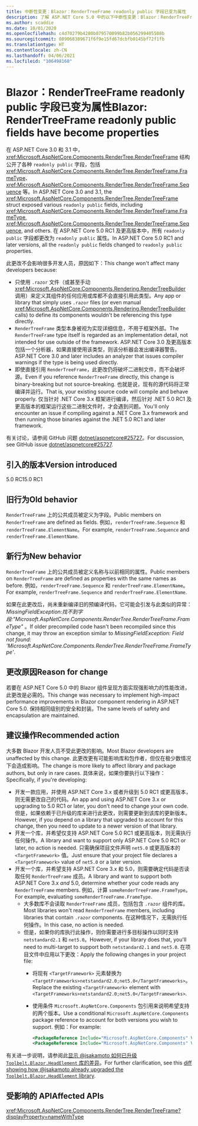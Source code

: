 ```yaml
---
title: 中断性变更：Blazor：RenderTreeFrame readonly public 字段已变为属性
description: 了解 ASP.NET Core 5.0 中的以下中断性变更：Blazor：RenderTreeFrame readonly public 字段已变为属性
ms.author: scaddie
ms.date: 10/01/2020
ms.openlocfilehash: c4d70279b4280b079570099b82b056299405508b
ms.sourcegitcommit: 089068389671f6f9e15fd67dcbfb0145bf72f1fb
ms.translationtype: HT
ms.contentlocale: zh-CN
ms.lasthandoff: 04/06/2021
ms.locfileid: "106498160"
---
```

# <a name="blazor-rendertreeframe-readonly-public-fields-have-become-properties"></a><span data-ttu-id="cafbb-103">Blazor：RenderTreeFrame readonly public 字段已变为属性</span><span class="sxs-lookup"><span data-stu-id="cafbb-103">Blazor: RenderTreeFrame readonly public fields have become properties</span></span>

<span data-ttu-id="cafbb-104">在 ASP.NET Core 3.0 和 3.1 中，<xref:Microsoft.AspNetCore.Components.RenderTree.RenderTreeFrame> 结构公开了各种 `readonly public` 字段，包括 <xref:Microsoft.AspNetCore.Components.RenderTree.RenderTreeFrame.FrameType>、<xref:Microsoft.AspNetCore.Components.RenderTree.RenderTreeFrame.Sequence> 等。</span><span class="sxs-lookup"><span data-stu-id="cafbb-104">In ASP.NET Core 3.0 and 3.1, the <xref:Microsoft.AspNetCore.Components.RenderTree.RenderTreeFrame> struct exposed various `readonly public` fields, including <xref:Microsoft.AspNetCore.Components.RenderTree.RenderTreeFrame.FrameType>, <xref:Microsoft.AspNetCore.Components.RenderTree.RenderTreeFrame.Sequence>, and others.</span></span> <span data-ttu-id="cafbb-105">在 ASP.NET Core 5.0 RC1 及更高版本中，所有 `readonly public` 字段都更改为 `readonly public` 属性。</span><span class="sxs-lookup"><span data-stu-id="cafbb-105">In ASP.NET Core 5.0 RC1 and later versions, all the `readonly public` fields changed to `readonly public` properties.</span></span>

<span data-ttu-id="cafbb-106">此更改不会影响很多开发人员，原因如下：</span><span class="sxs-lookup"><span data-stu-id="cafbb-106">This change won't affect many developers because:</span></span>

* <span data-ttu-id="cafbb-107">只使用 `.razor` 文件（或甚至手动 <xref:Microsoft.AspNetCore.Components.Rendering.RenderTreeBuilder> 调用）来定义其组件的任何应用或库都不会直接引用此类型。</span><span class="sxs-lookup"><span data-stu-id="cafbb-107">Any app or library that simply uses `.razor` files (or even manual <xref:Microsoft.AspNetCore.Components.Rendering.RenderTreeBuilder> calls) to define its components wouldn't be referencing this type directly.</span></span>
* <span data-ttu-id="cafbb-108">`RenderTreeFrame` 类型本身被视为实现详细信息，不用于框架外部。</span><span class="sxs-lookup"><span data-stu-id="cafbb-108">The `RenderTreeFrame` type itself is regarded as an implementation detail, not intended for use outside of the framework.</span></span> <span data-ttu-id="cafbb-109">ASP.NET Core 3.0 及更高版本包括一个分析器，如果直接使用该类型，则该分析器会发出编译器警告。</span><span class="sxs-lookup"><span data-stu-id="cafbb-109">ASP.NET Core 3.0 and later includes an analyzer that issues compiler warnings if the type is being used directly.</span></span>
* <span data-ttu-id="cafbb-110">即使直接引用 `RenderTreeFrame`，此更改仍将破坏二进制文件，而不会破坏源。</span><span class="sxs-lookup"><span data-stu-id="cafbb-110">Even if you reference `RenderTreeFrame` directly, this change is binary-breaking but not source-breaking.</span></span> <span data-ttu-id="cafbb-111">也就是说，现有的源代码将正常编译并运行。</span><span class="sxs-lookup"><span data-stu-id="cafbb-111">That is, your existing source code will compile and behave properly.</span></span> <span data-ttu-id="cafbb-112">仅当针对 .NET Core 3.x 框架进行编译，然后针对 .NET 5.0 RC1 及更高版本的框架运行这些二进制文件时，才会遇到问题。</span><span class="sxs-lookup"><span data-stu-id="cafbb-112">You'll only encounter an issue if compiling against a .NET Core 3.x framework and then running those binaries against the .NET 5.0 RC1 and later framework.</span></span>

<span data-ttu-id="cafbb-113">有关讨论，请参阅 GitHub 问题 [dotnet/aspnetcore#25727](https://github.com/dotnet/aspnetcore/issues/25727)。</span><span class="sxs-lookup"><span data-stu-id="cafbb-113">For discussion, see GitHub issue [dotnet/aspnetcore#25727](https://github.com/dotnet/aspnetcore/issues/25727).</span></span>

## <a name="version-introduced"></a><span data-ttu-id="cafbb-114">引入的版本</span><span class="sxs-lookup"><span data-stu-id="cafbb-114">Version introduced</span></span>

<span data-ttu-id="cafbb-115">5.0 RC1</span><span class="sxs-lookup"><span data-stu-id="cafbb-115">5.0 RC1</span></span>

## <a name="old-behavior"></a><span data-ttu-id="cafbb-116">旧行为</span><span class="sxs-lookup"><span data-stu-id="cafbb-116">Old behavior</span></span>

<span data-ttu-id="cafbb-117">`RenderTreeFrame` 上的公共成员被定义为字段。</span><span class="sxs-lookup"><span data-stu-id="cafbb-117">Public members on `RenderTreeFrame` are defined as fields.</span></span> <span data-ttu-id="cafbb-118">例如，`renderTreeFrame.Sequence` 和 `renderTreeFrame.ElementName`。</span><span class="sxs-lookup"><span data-stu-id="cafbb-118">For example, `renderTreeFrame.Sequence` and `renderTreeFrame.ElementName`.</span></span>

## <a name="new-behavior"></a><span data-ttu-id="cafbb-119">新行为</span><span class="sxs-lookup"><span data-stu-id="cafbb-119">New behavior</span></span>

<span data-ttu-id="cafbb-120">`RenderTreeFrame` 上的公共成员被定义名称与以前相同的属性。</span><span class="sxs-lookup"><span data-stu-id="cafbb-120">Public members on `RenderTreeFrame` are defined as properties with the same names as before.</span></span> <span data-ttu-id="cafbb-121">例如，`renderTreeFrame.Sequence` 和 `renderTreeFrame.ElementName`。</span><span class="sxs-lookup"><span data-stu-id="cafbb-121">For example, `renderTreeFrame.Sequence` and `renderTreeFrame.ElementName`.</span></span>

<span data-ttu-id="cafbb-122">如果在此更改后，尚未重新编译旧的预编译代码，它可能会引发与此类似的异常：*MissingFieldException:找不到字段:"Microsoft.AspNetCore.Components.RenderTree.RenderTreeFrame.FrameType"* 。</span><span class="sxs-lookup"><span data-stu-id="cafbb-122">If older precompiled code hasn't been recompiled since this change, it may throw an exception similar to *MissingFieldException: Field not found: 'Microsoft.AspNetCore.Components.RenderTree.RenderTreeFrame.FrameType'*.</span></span>

## <a name="reason-for-change"></a><span data-ttu-id="cafbb-123">更改原因</span><span class="sxs-lookup"><span data-stu-id="cafbb-123">Reason for change</span></span>

<span data-ttu-id="cafbb-124">若要在 ASP.NET Core 5.0 中的 Blazor 组件呈现方面实现强影响力的性能改进，此更改是必需的。</span><span class="sxs-lookup"><span data-stu-id="cafbb-124">This change was necessary to implement high-impact performance improvements in Blazor component rendering in ASP.NET Core 5.0.</span></span> <span data-ttu-id="cafbb-125">保持相同级别的安全和封装。</span><span class="sxs-lookup"><span data-stu-id="cafbb-125">The same levels of safety and encapsulation are maintained.</span></span>

## <a name="recommended-action"></a><span data-ttu-id="cafbb-126">建议操作</span><span class="sxs-lookup"><span data-stu-id="cafbb-126">Recommended action</span></span>

<span data-ttu-id="cafbb-127">大多数 Blazor 开发人员不受此更改的影响。</span><span class="sxs-lookup"><span data-stu-id="cafbb-127">Most Blazor developers are unaffected by this change.</span></span> <span data-ttu-id="cafbb-128">此更改更有可能影响库和包作者，但仅在极少数情况下会造成影响。</span><span class="sxs-lookup"><span data-stu-id="cafbb-128">The change is more likely to affect library and package authors, but only in rare cases.</span></span> <span data-ttu-id="cafbb-129">具体来说，如果你要执行以下操作：</span><span class="sxs-lookup"><span data-stu-id="cafbb-129">Specifically, if you're developing:</span></span>

* <span data-ttu-id="cafbb-130">开发一款应用，并使用 ASP.NET Core 3.x 或者升级到 5.0 RC1 或更高版本，则无需更改自己的代码。</span><span class="sxs-lookup"><span data-stu-id="cafbb-130">An app and using ASP.NET Core 3.x or upgrading to 5.0 RC1 or later, you don't need to change your own code.</span></span> <span data-ttu-id="cafbb-131">但是，如果依赖于已升级的库来进行此更改，则需要更新到该库的更新版本。</span><span class="sxs-lookup"><span data-stu-id="cafbb-131">However, if you depend on a library that upgraded to account for this change, then you need to update to a newer version of that library.</span></span>
* <span data-ttu-id="cafbb-132">开发一个库，并希望仅支持 ASP.NET Core 5.0 RC1 或更高版本，则无需执行任何操作。</span><span class="sxs-lookup"><span data-stu-id="cafbb-132">A library and want to support only ASP.NET Core 5.0 RC1 or later, no action is needed.</span></span> <span data-ttu-id="cafbb-133">只需确保项目文件声明 `net5.0` 或更高版本的 `<TargetFramework>` 值。</span><span class="sxs-lookup"><span data-stu-id="cafbb-133">Just ensure that your project file declares a `<TargetFramework>` value of `net5.0` or a later version.</span></span>
* <span data-ttu-id="cafbb-134">开发一个库，并希望支持 ASP.NET Core 3.x 和 5.0，则需要确定代码是否读取任何 `RenderTreeFrame` 成员。</span><span class="sxs-lookup"><span data-stu-id="cafbb-134">A library and want to support both ASP.NET Core 3.x *and* 5.0, determine whether your code reads any `RenderTreeFrame` members.</span></span> <span data-ttu-id="cafbb-135">例如，计算 `someRenderTreeFrame.FrameType`。</span><span class="sxs-lookup"><span data-stu-id="cafbb-135">For example, evaluating `someRenderTreeFrame.FrameType`.</span></span>
  * <span data-ttu-id="cafbb-136">大多数库不会读取 `RenderTreeFrame` 成员，包括包含 `.razor` 组件的库。</span><span class="sxs-lookup"><span data-stu-id="cafbb-136">Most libraries won't read `RenderTreeFrame` members, including libraries that contain `.razor` components.</span></span> <span data-ttu-id="cafbb-137">在这种情况下，无需执行任何操作。</span><span class="sxs-lookup"><span data-stu-id="cafbb-137">In this case, no action is needed.</span></span>
  * <span data-ttu-id="cafbb-138">但是，如果你的库执行此操作，则你需要进行多目标操作以同时支持 `netstandard2.1` 和 `net5.0`。</span><span class="sxs-lookup"><span data-stu-id="cafbb-138">However, if your library does that, you'll need to multi-target to support both `netstandard2.1` and `net5.0`.</span></span> <span data-ttu-id="cafbb-139">在项目文件中应用以下更改：</span><span class="sxs-lookup"><span data-stu-id="cafbb-139">Apply the following changes in your project file:</span></span>
    * <span data-ttu-id="cafbb-140">将现有 `<TargetFramework>` 元素替换为 `<TargetFrameworks>netstandard2.0;net5.0</TargetFrameworks>`。</span><span class="sxs-lookup"><span data-stu-id="cafbb-140">Replace the existing `<TargetFramework>` element with `<TargetFrameworks>netstandard2.0;net5.0</TargetFrameworks>`.</span></span>
    * <span data-ttu-id="cafbb-141">使用条件 `Microsoft.AspNetCore.Components` 包引用来说明希望支持的两个版本。</span><span class="sxs-lookup"><span data-stu-id="cafbb-141">Use a conditional `Microsoft.AspNetCore.Components` package reference to account for both versions you wish to support.</span></span> <span data-ttu-id="cafbb-142">例如：</span><span class="sxs-lookup"><span data-stu-id="cafbb-142">For example:</span></span>

        ```xml
        <PackageReference Include="Microsoft.AspNetCore.Components" Version="3.0.0" Condition="'$(TargetFramework)' == 'netstandard2.0'" />
        <PackageReference Include="Microsoft.AspNetCore.Components" Version="5.0.0-rc.1.*" Condition="'$(TargetFramework)' != 'netstandard2.0'" />
        ```

<span data-ttu-id="cafbb-143">有关进一步说明，请参阅此[显示 @jsakamoto 如何已升级 `Toolbelt.Blazor.HeadElement` 库的差异](https://github.com/jsakamoto/Toolbelt.Blazor.HeadElement/commit/090df430ba725f9420d412753db8104e8c32bf51)。</span><span class="sxs-lookup"><span data-stu-id="cafbb-143">For further clarification, see this [diff showing how @jsakamoto already upgraded the `Toolbelt.Blazor.HeadElement` library](https://github.com/jsakamoto/Toolbelt.Blazor.HeadElement/commit/090df430ba725f9420d412753db8104e8c32bf51).</span></span>

## <a name="affected-apis"></a><span data-ttu-id="cafbb-144">受影响的 API</span><span class="sxs-lookup"><span data-stu-id="cafbb-144">Affected APIs</span></span>

<xref:Microsoft.AspNetCore.Components.RenderTree.RenderTreeFrame?displayProperty=nameWithType>

<!--

### Category

ASP.NET Core

### Affected APIs

`T:Microsoft.AspNetCore.Components.RenderTree.RenderTreeFrame`

-->
